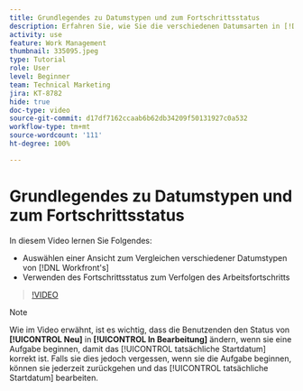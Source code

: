 ```yaml
---
title: Grundlegendes zu Datumstypen und zum Fortschrittsstatus
description: Erfahren Sie, wie Sie die verschiedenen Datumsarten in [!DNL  Workfront] anzeigen und den Fortschrittsstatus nutzen können, um den Arbeitsfortschritt zu verfolgen.
activity: use
feature: Work Management
thumbnail: 335095.jpeg
type: Tutorial
role: User
level: Beginner
team: Technical Marketing
jira: KT-8782
hide: true
doc-type: video
source-git-commit: d17df7162ccaab6b62db34209f50131927c0a532
workflow-type: tm+mt
source-wordcount: '111'
ht-degree: 100%

---
```


# Grundlegendes zu Datumstypen und zum Fortschrittsstatus

In diesem Video lernen Sie Folgendes:

* Auswählen einer Ansicht zum Vergleichen verschiedener Datumstypen von [!DNL Workfront's]
* Verwenden des Fortschrittsstatus zum Verfolgen des Arbeitsfortschritts

>[!VIDEO](https://video.tv.adobe.com/v/335095/?quality=12&learn=on&enablevpops)

>[!NOTE]
>
>Wie im Video erwähnt, ist es wichtig, dass die Benutzenden den Status von **[!UICONTROL Neu]** in **[!UICONTROL In Bearbeitung]** ändern, wenn sie eine Aufgabe beginnen, damit das [!UICONTROL tatsächliche Startdatum] korrekt ist. Falls sie dies jedoch vergessen, wenn sie die Aufgabe beginnen, können sie jederzeit zurückgehen und das [!UICONTROL tatsächliche Startdatum] bearbeiten.


<!---
Task progress status overview
Definitions for the project, task, and issue dates within Workfront
Project timelines
--->
